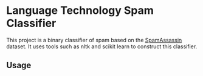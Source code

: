# Language Technology Spam Classifier
This project is a binary classifier of spam based on the [SpamAssassin](https://spamassassin.apache.org/old/publiccorpus/) dataset. It uses tools such as nltk and scikit learn to construct this classifier.

## Usage

